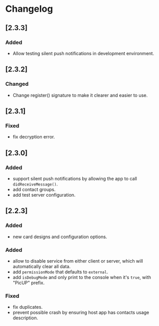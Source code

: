 # Changelog

## [2.3.3]

### Added
- Allow testing silent push notifications in development environment.

## [2.3.2]

### Changed
- Change register() signature to make it clearer and easier to use.

## [2.3.1]

### Fixed
- fix decryption error.

## [2.3.0]

### Added
- support silent push notifications by allowing the app to call `didReceiveMessage()`.
- add contact groups.
- add test server configuration.

## [2.2.3]

### Added
- new card designs and configuration options.

### Added
- allow to disable service from either client or server, which will automatically clear all data.
- add `permissionMode` that defaults to `external`. 
- add `isDebugMode` and only print to the console when it's `true`, with "PicUP" prefix.

### Fixed
- fix duplicates.
- prevent possible crash by ensuring host app has contacts usage description.


